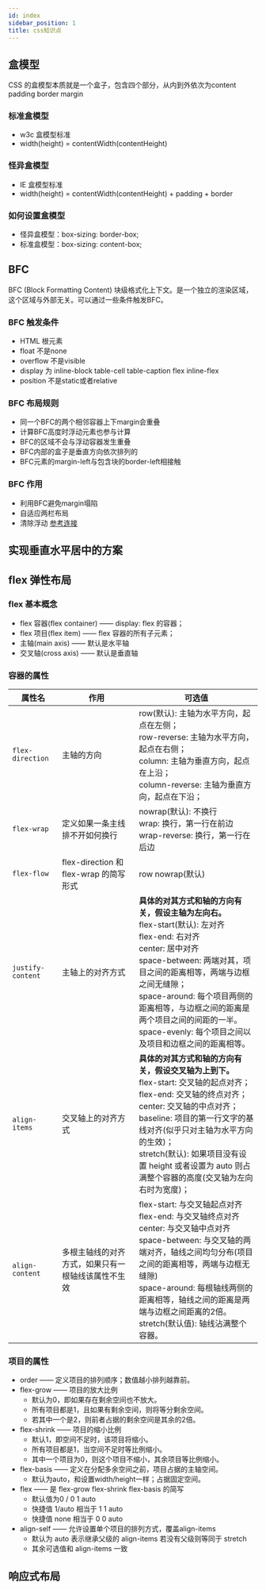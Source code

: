 ```yaml
---
id: index
sidebar_position: 1
title: css知识点
---
```


## 盒模型
CSS 的盒模型本质就是一个盒子，包含四个部分，从内到外依次为content padding border margin
### 标准盒模型
- w3c 盒模型标准
- width(height) = contentWidth(contentHeight)
### 怪异盒模型
- IE 盒模型标准
- width(height) = contentWidth(contentHeight) + padding + border
### 如何设置盒模型
- 怪异盒模型：box-sizing: border-box;
- 标准盒模型：box-sizing: content-box;

## BFC
BFC (Block Formatting Content) 块级格式化上下文。是一个独立的渲染区域，这个区域与外部无关。可以通过一些条件触发BFC。
### BFC 触发条件
- HTML 根元素
- float 不是none
- overflow 不是visible
- display 为 inline-block table-cell table-caption flex inline-flex
- position 不是static或者relative
### BFC 布局规则
- 同一个BFC的两个相邻容器上下margin会重叠
- 计算BFC高度时浮动元素也参与计算
- BFC的区域不会与浮动容器发生重叠
- BFC内部的盒子是垂直方向依次排列的
- BFC元素的margin-left与包含块的border-left相接触
### BFC 作用
- 利用BFC避免margin塌陷
- 自适应两栏布局
- 清除浮动
[参考连接](https://blog.csdn.net/sinat_36422236/article/details/88763187)

## 实现垂直水平居中的方案

## flex 弹性布局
### flex 基本概念
- flex 容器(flex container) —— display: flex 的容器；
- flex 项目(flex item) —— flex 容器的所有子元素；
- 主轴(main axis) —— 默认是水平轴
- 交叉轴(cross axis) —— 默认是垂直轴

### 容器的属性
| 属性名 | 作用 | 可选值 |
| --- | --- | --- |
| `flex-direction` | 主轴的方向 | row(默认): 主轴为水平方向，起点在左侧；<br/>row-reverse: 主轴为水平方向，起点在右侧；<br/>column: 主轴为垂直方向，起点在上沿；<br/>column-reverse: 主轴为垂直方向，起点在下沿；|
| `flex-wrap` | 定义如果一条主线排不开如何换行 | nowrap(默认): 不换行<br/>wrap: 换行，第一行在前边<br/>wrap-reverse: 换行，第一行在后边 |
| `flex-flow` | flex-direction 和 flex-wrap 的简写形式 | row nowrap(默认) |
| `justify-content` | 主轴上的对齐方式 | **具体的对其方式和轴的方向有关，假设主轴为左向右。**<br/>flex-start(默认): 左对齐<br/>flex-end: 右对齐<br/>center: 居中对齐<br/>space-between: 两端对其，项目之间的距离相等，两端与边框之间无缝隙；<br/>space-around: 每个项目两侧的距离相等，与边框之间的距离是两个项目之间的间距的一半。<br/>space-evenly: 每个项目之间以及项目和边框之间的距离相等。 |
| `align-items` | 交叉轴上的对齐方式 | **具体的对其方式和轴的方向有关，假设交叉轴为上到下。**<br/>flex-start: 交叉轴的起点对齐；<br/>flex-end: 交叉轴的终点对齐；<br/>center: 交叉轴的中点对齐；<br/>baseline: 项目的第一行文字的基线对齐(似乎只对主轴为水平方向的生效)；<br/>stretch(默认): 如果项目没有设置 height 或者设置为 auto 则占满整个容器的高度(交叉轴为左向右时为宽度)；|
| `align-content` | 多根主轴线的对齐方式，如果只有一根轴线该属性不生效 | flex-start: 与交叉轴起点对齐<br/>flex-end: 与交叉轴终点对齐<br/>center: 与交叉轴中点对齐<br/>space-between: 与交叉轴的两端对齐，轴线之间均匀分布(项目之间的距离相等，两端与边框无缝隙)<br/>space-around: 每根轴线两侧的距离相等，轴线之间的距离是两端与边框之间距离的2倍。<br/>stretch(默认值): 轴线沾满整个容器。 |
### 项目的属性
- order —— 定义项目的排列顺序；数值越小排列越靠前。
- flex-grow —— 项目的放大比例
  - 默认为0，即如果存在剩余空间也不放大。
  - 所有项目都是1，且如果有剩余空间，则将等分剩余空间。
  - 若其中一个是2，则前者占据的剩余空间是其余的2倍。
- flex-shrink —— 项目的缩小比例
  - 默认1，即空间不足时，该项目将缩小。
  - 所有项目都是1，当空间不足时等比例缩小。
  - 其中一个项目为0，则这个项目不缩小，其余项目等比例缩小。
- flex-basis —— 定义在分配多余空间之前，项目占据的主轴空间。
  - 默认为auto，和设置width/height一样；占据固定空间。
- flex —— 是 flex-grow flex-shrink flex-basis 的简写
  - 默认值为0 / 0 1 auto
  - 快捷值 1/auto 相当于 1 1 auto
  - 快捷值 none 相当于 0 0 auto
- align-self —— 允许设置单个项目的排列方式，覆盖align-items
  - 默认为 auto 表示继承父级的 align-items 若没有父级则等同于 stretch
  - 其余可选值和 align-items 一致

## 响应式布局

